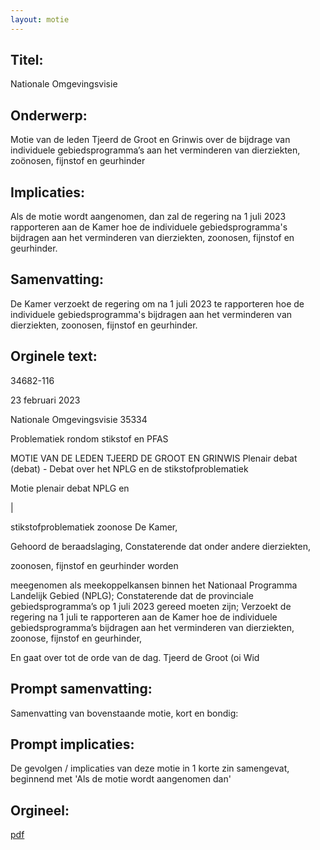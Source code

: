 ```yaml
---
layout: motie
---
```

## Titel:
Nationale Omgevingsvisie
## Onderwerp:
Motie van de leden Tjeerd de Groot en Grinwis over de bijdrage van individuele gebiedsprogramma’s aan het verminderen van dierziekten, zoönosen, fijnstof en geurhinder
## Implicaties:

Als de motie wordt aangenomen, dan zal de regering na 1 juli 2023 rapporteren aan de Kamer hoe de individuele gebiedsprogramma's bijdragen aan het verminderen van dierziekten, zoonosen, fijnstof en geurhinder.
## Samenvatting:

De Kamer verzoekt de regering om na 1 juli 2023 te rapporteren hoe de individuele gebiedsprogramma's bijdragen aan het verminderen van dierziekten, zoonosen, fijnstof en geurhinder.
## Orginele text:


34682-116

23 februari 2023

Nationale Omgevingsvisie
35334

Problematiek rondom stikstof en PFAS

MOTIE VAN DE LEDEN TJEERD DE GROOT EN GRINWIS
Plenair debat (debat) - Debat over het NPLG en de stikstofproblematiek

Motie plenair debat NPLG en

|

stikstofproblematiek zoonose
De Kamer,

Gehoord de beraadslaging,
Constaterende dat onder andere dierziekten,

zoonosen, fijnstof en geurhinder worden

meegenomen als meekoppelkansen binnen het
Nationaal Programma Landelijk Gebied (NPLG);
Constaterende dat de provinciale
gebiedsprogramma’s op 1 juli 2023 gereed
moeten zijn;
Verzoekt de regering na 1 juli te rapporteren aan
de Kamer hoe de individuele gebiedsprogramma’s
bijdragen aan het verminderen van dierziekten,
zoonose, fijnstof en geurhinder,

En gaat over tot de orde van de dag.
Tjeerd de Groot
(oi Wid


## Prompt samenvatting:
Samenvatting van bovenstaande motie, kort en bondig:


## Prompt implicaties:
De gevolgen / implicaties van deze motie in 1 korte zin samengevat, beginnend met 'Als de motie wordt aangenomen dan' 

## Orgineel:
[pdf](https://gegevensmagazijn.tweedekamer.nl/OData/v4/2.0/Document(81e434df-c108-4c86-b938-f4eacadfd531)/resource)
